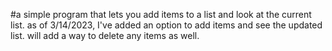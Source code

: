 #a simple program that lets you add items to a list and look at the current list. as of 3/14/2023, I've added an option to add items and see the updated list. will add a way to delete any items as well.
